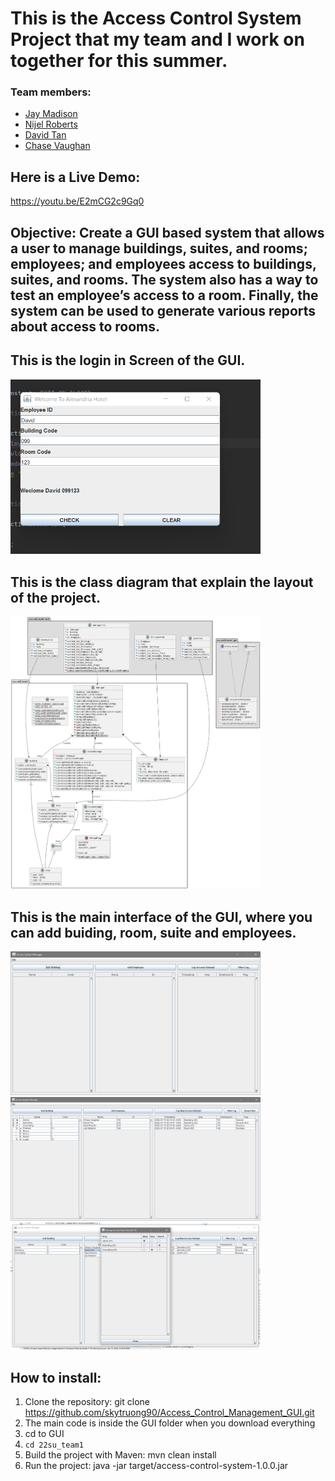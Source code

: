 # This is the Access Control System Project that my team and I work on together for this summer.

### Team members: 
- [Jay Madison](https://github.com/JayMad18)
- [Nijel Roberts](https://github.com/nijelroberts)
- [David Tan](https://github.com/skytruong90)
- [Chase Vaughan](https://github.com/cvaugh)

## Here is a Live Demo:
https://youtu.be/E2mCG2c9Gq0

## Objective: Create a GUI based system that allows a user to manage buildings, suites, and rooms; employees; and employees access to buildings, suites, and rooms. The system also has a way to test an employee’s access to a room. Finally, the system can be used to generate various reports about access to rooms.

## This is the login in Screen of the GUI.
<img src="Screenshot_2022-07-10_173243.png" width="400">

## This is the class diagram that explain the layout of the project.
<img src="unknown.png" width="400">

## This is the main interface of the GUI, where you can add buiding, room, suite and employees. 
<img src="unknown1.png" width="400">

<img src="unknown2.png" width="400">

<img src="unknown3.png" width="400">

## How to install:
1. Clone the repository: git clone https://github.com/skytruong90/Access_Control_Management_GUI.git
2. The main code is inside the GUI folder when you download everything
3. cd to GUI
4. `cd 22su_team1`
5. Build the project with Maven: mvn clean install
6. Run the project: java -jar target/access-control-system-1.0.0.jar




